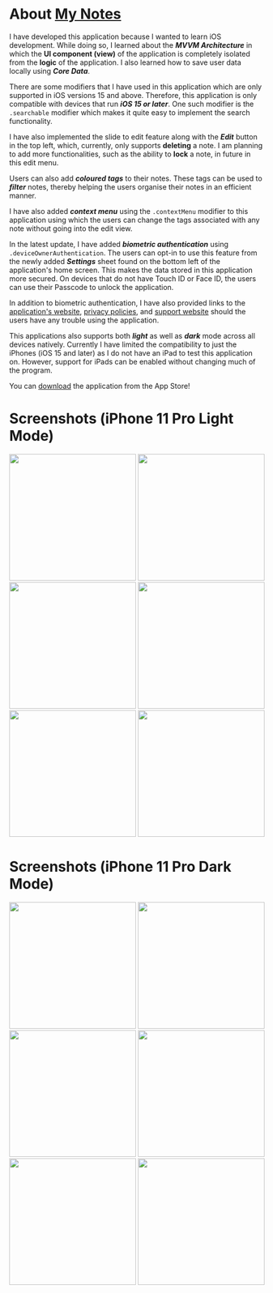 # About [My Notes](https://apps.apple.com/us/app/my-notes-secure-organised/id1616417517?ign-itscg=30200&ign-itsct=apps_box_badge)

I have developed this application because I wanted to learn iOS development. While doing so, I learned about the ***MVVM Architecture*** in which the **UI component (view)** of the application is completely isolated from the **logic** of the application. I also learned how to save user data locally using ***Core Data***.

There are some modifiers that I have used in this application which are only supported in iOS versions 15 and above. Therefore, this application is only compatible with devices that run ***iOS 15 or later***. One such modifier is the <code>.searchable</code> modifier which makes it quite easy to implement the search functionality.

I have also implemented the slide to edit feature along with the ***Edit*** button in the top left, which, currently, only supports **deleting** a note. I am planning to add more functionalities, such as the ability to **lock** a note, in future in this edit menu.

Users can also add ***coloured tags*** to their notes. These tags can be used to ***filter*** notes, thereby helping the users organise their notes in an efficient manner.

I have also added ***context menu*** using the <code>.contextMenu</code> modifier to this application using which the users can change the tags associated with any note without going into the edit view.

In the latest update, I have added ***biometric authentication*** using <code>.deviceOwnerAuthentication</code>. The users can opt-in to use this feature from the newly added ***Settings*** sheet found on the bottom left of the application's home screen. This makes the data stored in this application more secured. On devices that do not have Touch ID or Face ID, the users can use their Passcode to unlock the application.

In addition to biometric authentication, I have also provided links to the [application's website](https://rishikdev.github.io/MyNotes), [privacy policies](https://rishikdev.github.io/MyNotes/PrivacyPolicy), and [support website](https://rishikdev.github.io/MyNotes/ContactUs) should the users have any trouble using the application.

This applications also supports both ***light*** as well as ***dark*** mode across all devices natively. Currently I have limited the compatibility to just the iPhones (iOS 15 and later) as I do not have an iPad to test this application on. However, support for iPads can be enabled without changing much of the program.

You can [download](https://apps.apple.com/us/app/my-notes-secure-organised/id1616417517?ign-itscg=30200&ign-itsct=apps_box_badge) the application from the App Store!

# Screenshots (iPhone 11 Pro Light Mode)
<p align = "center">
  <img src="https://github.com/rishikdev/Images/blob/main/My%20Notes%20Screenshots/iPhone%2011%20Pro/New%20Note%20Light.png" width = 250/>
  <img src="https://github.com/rishikdev/Images/blob/main/My%20Notes%20Screenshots/iPhone%2011%20Pro/Homescreen%20Light.png" width = 250/>
  <img src="https://github.com/rishikdev/Images/blob/main/My%20Notes%20Screenshots/iPhone%2011%20Pro/Context%20Menu%20Light.png" width = 250/>
  <img src="https://github.com/rishikdev/Images/blob/main/My%20Notes%20Screenshots/iPhone%2011%20Pro/Filter%20Modal%20Light.png" width = 250/>
  <img src="https://github.com/rishikdev/Images/blob/main/My%20Notes%20Screenshots/iPhone%2011%20Pro/Filtered%20Result%20Light.png" width = 250/>
  <img src="https://github.com/rishikdev/Images/blob/main/My%20Notes%20Screenshots/iPhone%2011%20Pro/Search%20Light.png" width = 250/>
</p>

# Screenshots (iPhone 11 Pro Dark Mode)
<p align = "center">
  <img src="https://github.com/rishikdev/Images/blob/main/My%20Notes%20Screenshots/iPhone%2011%20Pro/New%20Note%20Dark.png" width = 250/>
  <img src="https://github.com/rishikdev/Images/blob/main/My%20Notes%20Screenshots/iPhone%2011%20Pro/Homescreen%20Dark.png" width = 250/>
  <img src="https://github.com/rishikdev/Images/blob/main/My%20Notes%20Screenshots/iPhone%2011%20Pro/Context%20Menu%20Dark.png" width = 250/>
  <img src="https://github.com/rishikdev/Images/blob/main/My%20Notes%20Screenshots/iPhone%2011%20Pro/Filter%20Modal%20Dark.png" width = 250/>
  <img src="https://github.com/rishikdev/Images/blob/main/My%20Notes%20Screenshots/iPhone%2011%20Pro/Filtered%20Result%20Dark.png" width = 250/>
  <img src="https://github.com/rishikdev/Images/blob/main/My%20Notes%20Screenshots/iPhone%2011%20Pro/Search%20Dark.png" width = 250/>
</p>
